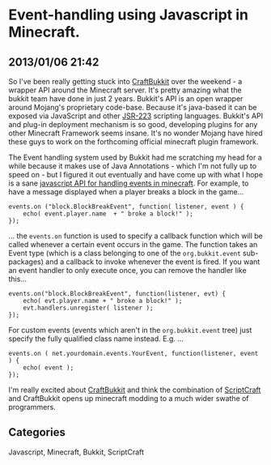 # Event-handling using Javascript in Minecraft.
## 2013/01/06 21:42

So I've been really getting stuck into [CraftBukkit][buk] over the 
weekend - a wrapper API around the Minecraft server. It's pretty amazing 
what the bukkit team have done in just 2 years. Bukkit's API is an open 
wrapper around Mojang's proprietary code-base. Because it's java-based 
it can be exposed via JavaScript and other [JSR-223][223] scripting 
languages. Bukkit's API and plug-in deployment mechanism is so good, 
developing plugins for any other Minecraft Framework seems insane. It's 
no wonder Mojang have hired these guys to work on the forthcoming 
official minecraft plugin framework.

The Event handling system used by Bukkit had me scratching my head for a 
while because it makes use of Java Annotations - which I'm not fully up 
to speed on - but I figured it out eventually and have come up with what 
I hope is a sane [javascript API for handling events in minecraft][ev]. 
For example, to have a message displayed when a player breaks a block in 
the game...

    events.on ("block.BlockBreakEvent", function( listener, event ) {
        echo( event.player.name  + " broke a block!" );
    });

... the `events.on` function is used to specify a callback function 
which will be called whenever a certain event occurs in the game. The 
function takes an Event type (which is a class belonging to one of the 
`org.bukkit.event` sub-packages) and a callback to invoke whenever the 
event is fired. If you want an event handler to only execute once, you 
can remove the handler like this...

    events.on("block.BlockBreakEvent", function(listener, evt) { 
        echo( evt.player.name + " broke a block!" );
        evt.handlers.unregister( listener );
    });

For custom events (events which aren't in the `org.bukkit.event` tree)
just specify the fully qualified class name instead. E.g. ...

    events.on ( net.yourdomain.events.YourEvent, function(listener, event ) {
        echo( event );
    });

I'm really excited about [CraftBukkit][buk] and think the combination of 
[ScriptCraft][sc] and CraftBukkit opens up minecraft modding to a much 
wider swathe of programmers. 

[ev]: https://github.com/walterhiggins/ScriptCraft/blob/master/js-plugins/bukkit/events.js
[sc]: https://github.com/walterhiggins/ScriptCraft
[223]: http://jcp.org/en/jsr/detail?id=223
[buk]: http://bukkit.org/

## Categories
Javascript, Minecraft, Bukkit, ScriptCraft
